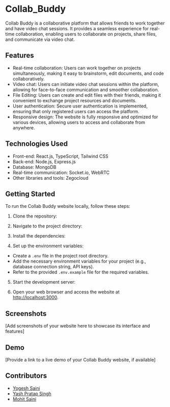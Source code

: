 # Collab_Buddy

Collab Buddy is a collaborative platform that allows friends to work together and have video chat sessions. It provides a seamless experience for real-time collaboration, enabling users to collaborate on projects, share files, and communicate via video chat.

## Features

- Real-time collaboration: Users can work together on projects simultaneously, making it easy to brainstorm, edit documents, and code collaboratively.
- Video chat: Users can initiate video chat sessions within the platform, allowing for face-to-face communication and smoother collaboration.
- File Editing: Users can create and edit files with their friends, making it convenient to exchange project resources and documents.
- User authentication: Secure user authentication is implemented, ensuring that only registered users can access the platform.
- Responsive design: The website is fully responsive and optimized for various devices, allowing users to access and collaborate from anywhere.

## Technologies Used

- Front-end: React.js, TypeScript, Tailwind CSS
- Back-end: Node.js, Express.js
- Database: MongoDB
- Real-time communication: Socket.io, WebRTC
- Other libraries and tools: Zegocloud

## Getting Started

To run the Collab Buddy website locally, follow these steps:

1. Clone the repository:


2. Navigate to the project directory:


3. Install the dependencies:


4. Set up the environment variables:

- Create a `.env` file in the project root directory.
- Add the necessary environment variables for your project (e.g., database connection string, API keys).
- Refer to the provided `.env.example` file for the required variables.

5. Start the development server:


6. Open your web browser and access the website at [http://localhost:3000](http://localhost:3000).

## Screenshots

[Add screenshots of your website here to showcase its interface and features]

## Demo

[Provide a link to a live demo of your Collab Buddy website, if available]

## Contributors

- [Yogesh Saini](https://github.com/Ykumar1415)
- [Yash Pratap Singh](https://github.com/yashPratp983)
- [Mohit Saini](https://github.com/ThisisMS11)

